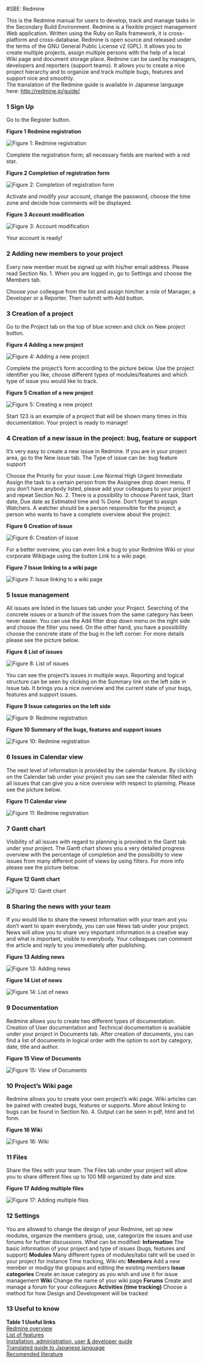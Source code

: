 #SBE: Redmine

This is the Redmine manual for users to develop, track and manage tasks in the Secondary Build Environment. Redmine is a flexible project management Web application. Written using the Ruby on Rails framework, it is cross-platform and cross-database. Redmine is open source and released under the terms of the GNU General Public License v2 (GPL). It allows you to create multiple projects, assign multiple persons with the help of a local Wiki page and document storage place. Redmine can be used by managers, developers and reporters (support teams). It allows you to create a nice project hierarchy and to organize and track multiple bugs, features and support nice and smoothly.  
The translation of the Redmine guide is available in Japanese language here: http://redmine.jp/guide/

### 1 Sign Up

Go to the Register button.

**Figure 1 Redmine registration**

![Figure 1: Redmine registration][1]

Complete the registration form; all necessary fields are marked with a red star.

**Figure 2 Completion of registration form**

![Figure 2: Completion of registration form][2]

Activate and modify your account, change the password, choose the time zone and decide how comments will be displayed.

**Figure 3 Account modification**

![Figure 3: Account modification][3]

Your account is ready!

### 2 Adding new members to your project

Every new member must be signed up with his/her email address. Please read Section No. 1. When you are logged in, go to Settings and choose the Members tab.

Choose your colleague from the list and assign him/her a role of Manager, a Developer or a Reporter. Then submitt with Add button.

### 3 Creation of a project

Go to the Project tab on the top of blue screen and click on New project button.

**Figure 4 Adding a new project**

![Figure 4: Adding a new project][4]

Complete the project’s form according to the picture below. Use the project identifier you like, choose different types of modules/features and which type of issue you would like to track.

**Figure 5 Creation of a new project**

![Figure 5: Creating a new project][5]

Start 123 is an example of a project that will be shown many times in this documentation. Your project is ready to manage!

### 4 Creation of a new issue in the project: bug, feature or support

It’s very easy to create a new issue in Redmine. If you are in your project area, go to the New issue tab. The Type of issue can be: bug feature support

Choose the Priority for your issue: Low Normal High Urgent Immediate Assign the task to a certain person from the Assignee drop down menu. If you don’t have anybody listed, please add your colleagues to your project and repeat Section No. 2. There is a possibility to choose Parent task, Start date, Due date as Estimated time and % Done. Don’t forget to assign Watchers. A watcher should be a person responsible for the project, a person who wants to have a complete overview about the project.

**Figure 6 Creation of issue**

![Figure 6: Creation of issue][6]

For a better overview, you can even link a bug to your Redmine Wiki or your corporate Wikipage using the button Link to a wiki page.

**Figure 7 Issue linking to a wiki page**

![Figure 7: Issue linking to a wiki page][7]

### 5 Issue management

All issues are listed in the Issues tab under your Project. Searching of the concrete issues or a bunch of the issues from the same category has been never easier. You can use the Add filter drop down menu on the right side and choose the filter you need. On the other hand, you have a possibility choose the concrete state of the bug in the left corner. For more details please see the picture below.

**Figure 8 List of issues**

![Figure 8: List of issues][8]

You can see the project’s issues in multiple ways. Reporting and logical structure can be seen by clicking on the Summary link on the left side in Issue tab. It brings you a nice overview and the current state of your bugs, features and support issues.

**Figure 9 Issue categories on the left side**

![Figure 9: Redmine registration][9]

**Figure 10 Summary of the bugs, features and support issues**

![Figure 10: Redmine registration][10]

### 6 Issues in Calendar view

The next level of information is provided by the calendar feature. By clicking on the Calendar tab under your project you can see the calendar filled with all issues that can give you a nice overview with respect to planning. Please see the picture below.

**Figure 11 Calendar view**

![Figure 11: Redmine registration][11]

### 7 Gantt chart

Visibility of all issues with regard to planning is provided in the Gantt tab under your project. The Gantt chart shows you a very detailed progress overview with the percentage of completion and the possibility to view issues from many different point of views by using filters. For more info please see the picture below.

**Figure 12 Gantt chart**

![Figure 12: Gantt chart][12]

### 8 Sharing the news with your team

If you would like to share the newest information with your team and you don’t want to spam everybody, you can use News tab under your project. News will allow you to share very important information in a creative way and what is important, visible to everybody. Your colleagues can comment the article and reply to you immediately after publishing.

**Figure 13 Adding news**

![Figure 13: Adding news][13]

**Figure 14 List of news**

![Figure 14: List of news][14]

### 9 Documentation

Redmine allows you to create two different types of documentation. Creation of User documentation and Technical documentation is available under your project in Documents tab. After creation of documents, you can find a list of documents in logical order with the option to sort by category, date, title and author.

**Figure 15 View of Documents**

![Figure 15: View of Documents][15]

### 10 Project’s Wiki page

Redmine allows you to create your own project’s wiki page. Wiki articles can be paired with created bugs, features or supports. More about linking to bugs can be found in Section No. 4. Output can be seen in pdf, html and txt form.

**Figure 16 Wiki**

![Figure 16: Wiki][16]

### 11 Files

Share the files with your team. The Files tab under your project will allow you to share different files up to 100 MB organized by date and size.

**Figure 17 Adding multiple files**

![Figure 17: Adding multiple files][17]

### 12 Settings

You are allowed to change the design of your Redmine, set up new modules, organize the members group, use, categorize the issues and use forums for further discussions. What can be modified: **Information** The basic information of your project and type of issues (bugs, features and support) **Modules** Many different types of modules/tabs taht will be used in your project for instance Time tracking, Wiki etc **Members** Add a new member or modigy the gropups and editing the existing members **Issue categories** Create an issue category as you wish and use it for issue management **Wiki** Change the name of your wiki page **Forums** Create and manage a forum for your colleagues **Activities (time tracking)** Choose a method for how Design and Development will be tracked

### 13 Useful to know

**Table 1 Useful links**  
[Redmine overview][18]  
[List of features][18]  
[Installation, administration, user & developer guide][19]  
[Translated guide to Japanese language][20]  
[Recomended literature][21]

 [1]: https://gerrit.frinx.io/plugins/gitblit/raw/sbe-doc/master/redmine!fig1.jpg "Figure 1: Redmine registration"
 [2]: https://gerrit.frinx.io/plugins/gitblit/raw/sbe-doc/master/redmine!fig2.jpg "Figure 2: Completion of registration form"
 [3]: https://gerrit.frinx.io/plugins/gitblit/raw/sbe-doc/master/redmine!fig3.jpg "Figure 3: Account modification"
 [4]: https://gerrit.frinx.io/plugins/gitblit/raw/sbe-doc/master/redmine!fig4.jpg "Figure 4: Adding a new project"
 [5]: https://gerrit.frinx.io/plugins/gitblit/raw/sbe-doc/master/redmine!fig5.jpg "Figure 5 Creating a new project"
 [6]: https://gerrit.frinx.io/plugins/gitblit/raw/sbe-doc/master/redmine!fig6.jpg "Figure 6: Creation of issue"
 [7]: https://gerrit.frinx.io/plugins/gitblit/raw/sbe-doc/master/redmine!fig7.png "Figure 7: Issue linking to a wiki page"
 [8]: https://gerrit.frinx.io/plugins/gitblit/raw/sbe-doc/master/redmine!fig8.jpg "Figure 8: List of issues"
 [9]: https://gerrit.frinx.io/plugins/gitblit/raw/sbe-doc/master/redmine!fig9.jpg "Figure 9: Redmine registration"
 [10]: https://gerrit.frinx.io/plugins/gitblit/raw/sbe-doc/master/redmine!fig10.jpg "Figure 10: Redmine registration"
 [11]: https://gerrit.frinx.io/plugins/gitblit/raw/sbe-doc/master/redmine!fig11.jpg "Figure 11: Redmine registration"
 [12]: https://gerrit.frinx.io/plugins/gitblit/raw/sbe-doc/master/redmine!fig12.jpg "Figure 12: Gantt chart"
 [13]: https://gerrit.frinx.io/plugins/gitblit/raw/sbe-doc/master/redmine!fig13.jpg "Figure 13: Adding news"
 [14]: https://gerrit.frinx.io/plugins/gitblit/raw/sbe-doc/master/redmine!fig14.jpg "Figure 14: List of news"
 [15]: https://gerrit.frinx.io/plugins/gitblit/raw/sbe-doc/master/redmine!fig15.jpg "Figure 15: View of Documents"
 [16]: https://gerrit.frinx.io/plugins/gitblit/raw/sbe-doc/master/redmine!fig16.jpg "Figure 16: Wiki"
 [17]: https://gerrit.frinx.io/plugins/gitblit/raw/sbe-doc/master/redmine!fig17.jpg "Figure 17: Adding multiple files"
 [18]: http://www.redmine.org/
 [19]: http://www.redmine.org/projects/redmine/wiki/Guide
 [20]: http://redmine.jp/guide/
 [21]: https://www.packtpub.com/application-development/mastering-redmine
